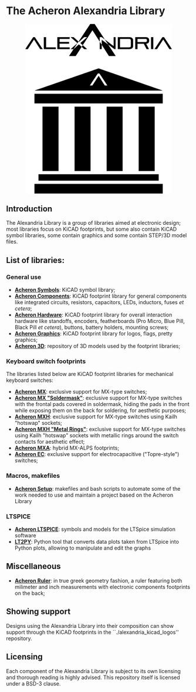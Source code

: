 ﻿# The Acheron Alexandria Library 

<p align="center">
  <img align="middle" src="https://raw.githubusercontent.com/Gondolindrim/file_hosting/main/alexandria/alexandria_logo.png"  width="400"> 
</p>

## Introduction

The Alexandria Library is a group of libraries aimed at electronic design; most libraries focus on KiCAD footprints, but some also contain KiCAD symbol libraries, some contain graphics and some contain STEP/3D model files.

## List of libraries:

### General use

- [**Acheron Symbols**](https://github.com/AcheronProject/acheron_Symbols): KiCAD symbol library;
- [**Acheron Components**](https://github.com/AcheronProject/acheron_Symbols): KiCAD footprint library for general components like integrated circuits, resistors, capacitors, LEDs, inductors, fuses *et cetera*;
- [**Acheron Hardware**](https://github.com/AcheronProject/acheron_Hardware.pretty): KiCAD footprint library for overall interaction hardware like standoffs, encoders, featherboards (Pro Micro, Blue Pill, Black Pill *et cetera*), buttons, battery holders, mounting screws;
- [**Acheron Graphics**](https://github.com/AcheronProject/acheron_Graphics.pretty): KiCAD footprint library for logos, flags, pretty graphics;
- [**Acheron 3D**](https://github.com/AcheronProject/acheron_3D): repository of 3D models used by the footprint libraries;

### Keyboard switch footprints

The libraries listed below are KiCAD footprint libraries for mechanical keyboard switches:

- [**Acheron MX**](https://github.com/AcheronProject/acheron_MX.pretty): exclusive support for MX-type switches;
- [**Acheron MX "Soldermask"**](https://github.com/AcheronProject/acheron_MX_soldermask.pretty): exclusive support for MX-type switches with the frontal pads covered in soldermask, hiding the pads in the front while exposing them on the back for soldering, for aesthetic purposes;
- [**Acheron MXH**](https://github.com/AcheronProject/acheron_MXH.pretty): exclusive support for MX-type switches using Kailh "hotswap" sockets;
- [**Acheron MXH "Metal Rings"**](https://github.com/AcheronProject/acheron_MXH_metalrings.pretty): exclusive support for MX-type switches using Kailh "hotswap" sockets with metallic rings around the switch contacts for aesthetic effect;
- [**Acheron MXA**](https://github.com/AcheronProject/acheron_MXA.pretty): hybrid MX-ALPS footprints;
- [**Acheron EC**](https://github.com/AcheronProject/acheron_EC.pretty): exclusive support for electrocapacitive ("Topre-style") switches;

### Macros, makefiles
- [**Acheron Setup**](https://github.com/AcheronProject/AcheronSetup): makefiles and bash scripts to automate some of the work needed to use and maintain a project based on the Acheron Library

### LTSPICE

- [**Acheron LTSPICE**](https://github.com/AcheronProject/acheron_ltspice): symbols and models for the LTSpice simulation software
- [**LT2PY**](https://github.com/Gondolindrim/lt2py): Python tool that converts data plots taken from LTSpice into Python plots, allowing to manipulate and edit the graphs

## Miscellaneous
- [**Acheron Ruler**](https://github.com/AcheronProject/AcheronRuler): in true greek geometry fashion, a ruler featuring both milimeter and inch measurements with electronic components footprints on the back;

## Showing support

Designs using the Alexandria Library into their composition can show support through the KiCAD footprints in the ``./alexandria_kicad_logos'' repository.

## Licensing

Each component of the Alexandria Library is subject to its own licensing and thorough reading is highly advised. This repository itself is licensed under a BSD-3 clause.
